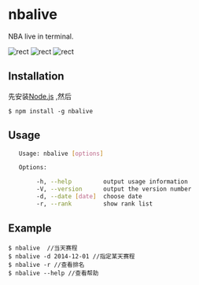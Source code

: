 # nbalive


NBA live in terminal.

![rect](https://github.com/mangix/nbalive/blob/master/img/list.png)
![rect](https://github.com/mangix/nbalive/blob/master/img/live.png)
![rect](https://github.com/mangix/nbalive/blob/master/img/statistic.png)

## Installation

先安装[Node.js](http://nodejs.org/download/) ,然后

	$ npm install -g nbalive
	
## Usage
```bash
   Usage: nbalive [options]

   Options:

        -h, --help         output usage information
        -V, --version      output the version number
        -d, --date [date]  choose date
        -r, --rank         show rank list
```
## Example
	$ nbalive  //当天赛程
	$ nbalive -d 2014-12-01 //指定某天赛程
	$ nbalive -r //查看排名
	$ nbalive --help //查看帮助
